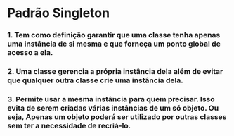 # Padrão Singleton
### 1. Tem como definição garantir que uma classe tenha apenas uma instância de si mesma e que forneça um ponto global de acesso a ela.
### 2. Uma classe gerencia a própria instância dela além de evitar que qualquer outra classe crie uma instância dela.
### 3. Permite usar a mesma instância para quem precisar. Isso evita de serem criadas várias instâncias de um só objeto. Ou seja, Apenas um objeto poderá ser utilizado por outras classes sem ter a necessidade de recriá-lo.
